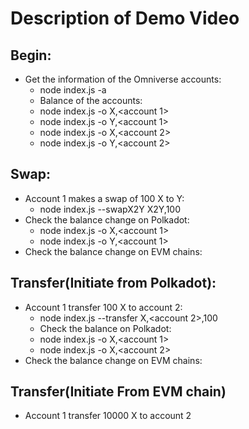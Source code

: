 # Description of Demo Video

## Begin:

- Get the information of the Omniverse accounts: 
    - node index.js -a
    - Balance of the accounts: 
    - node index.js -o X,<account 1>
    - node index.js -o Y,<account 1>
    - node index.js -o X,<account 2>
    - node index.js -o Y,<account 2>

## Swap: 
- Account 1 makes a swap of 100 X to Y:
    - node index.js --swapX2Y X2Y,100
- Check the balance change on Polkadot:
    - node index.js -o X,<account 1>
    - node index.js -o Y,<account 1>
- Check the balance change on EVM chains:

## Transfer(Initiate from Polkadot):
- Account 1 transfer 100 X to account 2:
    - node index.js --transfer X,<account 2>,100
    - Check the balance on Polkadot:
    - node index.js -o X,<account 1>
    - node index.js -o X,<account 2>
- Check the balance change on EVM chains:

## Transfer(Initiate From EVM chain)
- Account 1 transfer 10000 X to account 2
